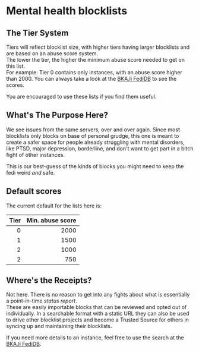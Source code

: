 # Mental health blocklists

## The Tier System

Tiers will reflect blocklist size, with higher tiers having larger blocklists and are based on an abuse score system.  
The lower the tier, the higher the minimum abuse score needed to get on this list.  
For example: Tier 0 contains only instances, with an abuse score higher than 2000. You can always take a look at
the [BKA.li FediDB](https://l.bka.li/fedidb) to see the scores.

You are encouraged to use these lists if you find them useful.

## What's The Purpose Here?

We see issues from the same servers, over and over again. Since most blocklists only blocks on base of personal grudge,
this one is meant to create a safer space for people already struggling with mental disorders, like PTSD,
major depression, borderline, and don't want to get part in a bitch fight of other instances.

This is our best-guess of the kinds of blocks you might need to keep the fedi weird *and* safe.  

## Default scores

The current default for the lists here is:

| Tier | Min. abuse score |
|-----:|-----------------:|
|    0 |             2000 |
|    1 |             1500 |
|    2 |             1000 |
|    2 |              750 |

## Where's the Receipts?

Not here. There is no reason to get into any fights about what is essentially a point-in-time *status report*.  
These are easily importable blocks that can be reviewed and opted out of individually. In a searchable format with a
static URL they can also be used to drive other blocklist projects and become a Trusted Source for
others in syncing up and maintaining their blocklists.  

If you need more details to an instance, feel free to use the search at the [BKA.li FediDB](https://l.bka.li/fedidb).
